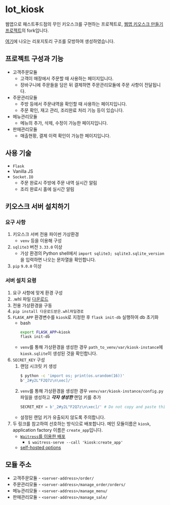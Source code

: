# lot_kiosk
웹앱으로 패스트푸드점의 무인 키오스크를 구현하는 프로젝트로,
[웹앱 키오스크 만들기 프로젝트](https://github.com/joons5834/lot_kiosk)의 fork입니다.

[여기](https://flask.palletsprojects.com/en/1.1.x/tutorial/layout/)에 나오는 리포지토리 구조를 모방하여 생성하였습니다.

## 프로젝트 구성과 기능
* 고객주문모듈
    * 고객이 매장에서 주문할 때 사용하는 페이지입니다.
    * 장바구니에 주문들을 담은 뒤 결제하면 주문관리모듈에 주문 사항이 전달됩니다.
* 주문관리모듈
    * 주방 등에서 주문내역을 확인할 때 사용하는 페이지입니다.
    * 주문 확인, 재고 관리, 조리완료 처리 기능 등이 있습니다.
* 메뉴관리모듈
    * 메뉴의 추가, 삭제, 수정이 가능한 페이지입니다.
* 판매관리모듈
    * 매출현황, 결제 이력 확인이 가능한 페이지입니다.

## 사용 기술
* `Flask`
* Vanilla JS
* `Socket.IO`
    * 주문 완료시 주방에 주문 내역 실시간 알림
    * 조리 완료시 홀에 실시간 알림

## 키오스크 서버 설치하기
### 요구 사항
1. 키오스크 서버 전용 파이썬 가상환경
    * `venv` 등을 이용해 구성
1. `sqlite3` 버전 `3.33.0` 이상
    * 가상 환경의 Python shell에서 `import sqlite3; sqlite3.sqlite_version`을 입력하면 나오는 문자열을 확인합니다.
1. `pip` `9.0.0` 이상

### 서버 설치 요령
1. 요구 사항에 맞게 환경 구성
1. .whl 파일 [다운로드](https://www.mediafire.com/file/lmornoboce6rzzx/kiosk-1.0.0-py3-none-any.whl/file)
1. 전용 가상환경을 구동
1. `pip install 다운로드받은.whl파일경로`
1. `FLASK_APP` 환경변수를 `kiosk`로 지정한 후 `flask init-db` 실행하여 db 초기화
    * bash
         ```bash
        export FLASK_APP=kiosk
        flask init-db
         ```
    * `venv`를 통해 가상환경을 생성한 경우 `path_to_venv/var/kiosk-instance`에 `kiosk.sqlite`이 생성된 것을 확인합니다.
1. `SECRET_KEY` 구성
    1. 랜덤 시크릿 키 생성
        ``` bash
        $ python -c 'import os; print(os.urandom(16))'
        b'_2#y2L"F2Q7z\n\xec]/'
        ```
    1. `venv`를 통해 가상환경을 생성한 경우 `venv/var/kiosk-instance/config.py` 파일을 생성하고 ***각자 생성한*** 랜덤 키를 추가
        ```python
        SECRET_KEY = b'_2#y2L"F2Q7z\n\xec]/' # Do not copy and paste this as-is! Use your own key!
        ```
    * 설정된 랜덤 키가 유출되지 않도록 주의합니다.
1. 두 링크를 참고하여 선호하는 방식으로 배포합니다. 메인 모듈이름은 `kiosk`, application factory 이름은 `create_app`입니다.
    * [`Waitress`를 이용한 배포](https://flask.palletsprojects.com/en/2.0.x/tutorial/deploy/#run-with-a-production-server)
        * `$ waitress-serve --call 'kiosk:create_app'`
    * [self-hosted options](https://flask.palletsprojects.com/en/2.0.x/deploying/#self-hosted-options)

## 모듈 주소
* 고객주문모듈 - `<server-address>/order/`
* 주문관리모듈 - `<server-address>/manage_order/orders/`
* 메뉴관리모듈 - `<server-address>/manage_menu/`
* 판매관리모듈 - `<server-address>/manage_sale/`

